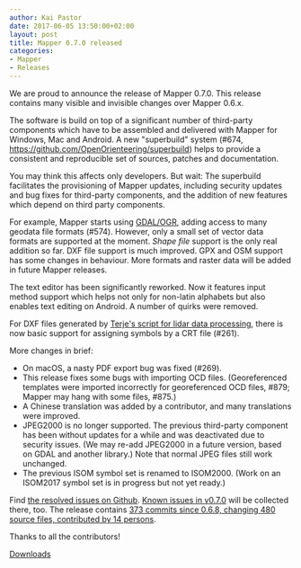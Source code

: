 ```yaml
---
author: Kai Pastor
date: 2017-06-05 13:50:00+02:00
layout: post
title: Mapper 0.7.0 released
categories:
- Mapper
- Releases
---
```


We are proud to announce the release of Mapper 0.7.0. This release contains many visible and invisible changes over Mapper 0.6.x.

The software is build on top of a significant number of third-party components which have to be assembled and delivered with Mapper for Windows, Mac and Android. A new "superbuild" system (#674, https://github.com/OpenOrienteering/superbuild) helps to provide a consistent and reproducible set of sources, patches and documentation.

You may think this affects only developers. But wait: The superbuild facilitates the provisioning of Mapper updates, including security updates and bug fixes for third-party components, and the addition of new features which depend on third party components.

For example, Mapper starts using [GDAL/OGR](http://www.gdal.org), adding access to many geodata file formats (#574). However, only a small set of vector data formats are supported at the moment. *Shape file* support is the only real addition so far. DXF file support is much improved. GPX and OSM support has some changes in behaviour. More formats and raster data will be added in future Mapper releases.

The text editor has been significantly reworked. Now it features input method support which helps not only for non-latin alphabets but also enables text editing on Android. A number of quirks were removed.

For DXF files generated by [Terje\'s script for lidar data processing](http://tmsw.no/mapping/basemap_generation.html), there is now basic support for assigning symbols by a CRT file (#261).

More changes in brief:

- On macOS, a nasty PDF export bug was fixed (#269).
- This release fixes some bugs with importing OCD files.
  (Georeferenced templates were imported incorrectly for georeferenced OCD files, #879; Mapper may hang with some files, #875.)
- A Chinese translation was added by a contributor, and many translations were improved.
- JPEG2000 is no longer supported. The previous third-party component has been without updates for a while and was deactivated due to security issues.
  (We may re-add JPEG2000 in a future version, based on GDAL and another library.) Note that normal JPEG files still work unchanged.
- The previous ISOM symbol set is renamed to ISOM2000.
  (Work on an ISOM2017 symbol set is in progress but not yet ready.)

Find [the resolved issues on Github](https://github.com/OpenOrienteering/mapper/issues?q=milestone:v0.7.0+is:closed).
[Known issues in v0.7.0](https://github.com/OpenOrienteering/mapper/issues?q=label:"known%20issues%20v0.7.0") will be collected there, too. 
The release contains [373 commits since 0.6.8, changing 480 source files, contributed by 14 persons](https://github.com/OpenOrienteering/mapper/compare/v0.6.8...v0.7.0).

Thanks to all the contributors!

<a class="btn btn-primary" href="https://github.com/OpenOrienteering/mapper/releases/tag/v0.7.0">Downloads</a>
